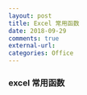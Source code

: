 ```yaml
---
layout: post
title: Excel 常用函数
date: 2018-09-29
comments: true
external-url:
categories: Office 
---
```


### excel 常用函数

